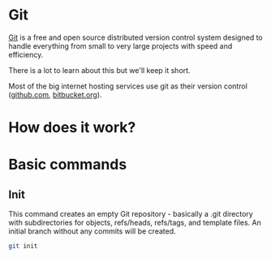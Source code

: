 # Git

[Git](https://git-scm.com/) is a free and open source distributed version control system designed to handle everything from small to very large projects with speed and efficiency.

There is a lot to learn about this but we'll keep it short.

Most of the big internet hosting services use git as their version control ([github.com](github.com), [bitbucket.org](bitbucket.org)).

# How does it work?



# Basic commands

## Init

This command creates an empty Git repository - basically a .git directory with subdirectories for objects, refs/heads, refs/tags, and template files. An initial branch without any commits will be created.

```sh
git init
```